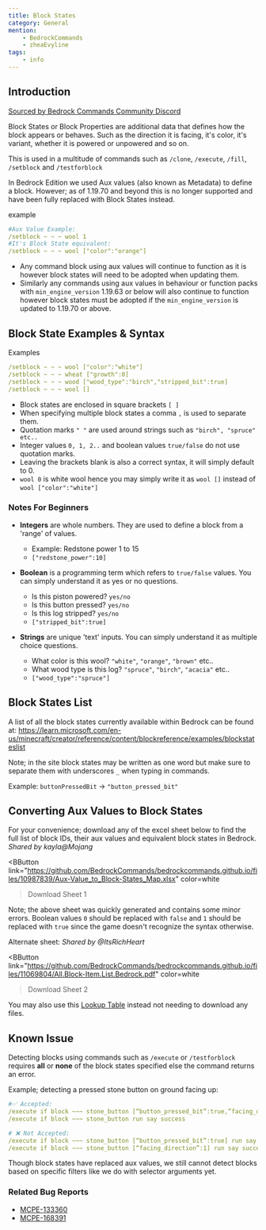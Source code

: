 ```yaml
---
title: Block States
category: General
mention:
    - BedrockCommands
    - zheaEvyline
tags:
    - info
---
```


## Introduction

[Sourced by Bedrock Commands Community Discord](https://discord.gg/SYstTYx5G5)

Block States or Block Properties are additional data that defines how the block appears or behaves. Such as the direction it is facing, it's color, it's variant, whether it is powered or unpowered and so on.

This is used in a multitude of commands such as `/clone`, `/execute`, `/fill`, `/setblock` and `/testforblock`

In Bedrock Edition we used Aux values (also known as Metadata) to define a block. However; as of 1.19.70 and beyond this is no longer supported and have been fully replaced with Block States instead.

<CodeHeader>example</CodeHeader>

```yaml
#Aux Value Example:
/setblock ~ ~ ~ wool 1
#It's Block State equivalent:
/setblock ~ ~ ~ wool ["color":"orange"]
```

- Any command block using aux values will continue to function as it is however block states will need to be adopted when updating them.
- Similarly any commands using aux values in behaviour or function packs with `min_engine_version` 1.19.63 or below will also continue to function however block states must be adopted if the `min_engine_version` is updated to 1.19.70 or above.

## Block State Examples & Syntax

<CodeHeader>Examples</CodeHeader>

```yaml
/setblock ~ ~ ~ wool ["color":"white"]
/setblock ~ ~ ~ wheat ["growth":0]
/setblock ~ ~ ~ wood ["wood_type":"birch","stripped_bit":true]
/setblock ~ ~ ~ wool []
```

- Block states are enclosed in square brackets ` [ ] `
- When specifying multiple block states a comma ` , ` is used to separate them.
- Quotation marks ` " " ` are used around strings such as `"birch", "spruce" etc..`
- Integer values `0, 1, 2..` and boolean values `true/false` do not use quotation marks.
- Leaving the brackets blank is also a correct syntax, it will simply default to 0.
- `wool 0` is white wool hence you may simply write it as `wool []` instead of `wool ["color":"white"]`

### Notes For Beginners

- **Integers** are whole numbers. They are used to define a block from a 'range' of values.
    - Example: Redstone power 1 to 15
    - `["redstone_power":10]`

- **Boolean** is a programming term which refers to `true/false` values. You can simply understand it as yes or no questions.
    - Is this piston powered? `yes/no`
    - Is this button pressed? `yes/no`
    - Is this log stripped? `yes/no`
    - `["stripped_bit":true]`

- **Strings** are unique 'text' inputs. You can simply understand it as multiple choice questions.
    - What color is this wool? `"white"`, `"orange"`, `"brown"` etc..
    - What wood type is this log? `"spruce"`, `"birch"`, `"acacia"` etc..
    - `["wood_type":"spruce"]`
 
 
## Block States List
A list of all the block states currently available within Bedrock can be found at:
https://learn.microsoft.com/en-us/minecraft/creator/reference/content/blockreference/examples/blockstateslist

Note; in the site block states may be written as one word but make sure to separate them with underscores `_` when typing in commands.

Example: `buttonPressedBit` → `"button_pressed_bit"`

## Converting Aux Values to Block States
For your convenience; download any of the excel sheet below to find the full list of block IDs, their aux values and equivalent block states in Bedrock. *Shared by kayla@Mojang*

<BButton
    link="https://github.com/BedrockCommands/bedrockcommands.github.io/files/10987839/Aux-Value_to_Block-States_Map.xlsx"
    color=white
>Download Sheet 1</BButton>

Note; the above sheet was quickly generated and contains some minor errors. Boolean values `0` should be replaced with `false` and `1` should be replaced with `true` since the game doesn't recognize the syntax otherwise.

Alternate sheet: *Shared by @ItsRichHeart*

<BButton
  link="https://github.com/BedrockCommands/bedrockcommands.github.io/files/11069804/All.Block-Item.List.Bedrock.pdf"
    color=white
>Download Sheet 2</BButton>

You may also use this [Lookup Table](https://auxval-to-blockstates.netlify.app/) instead not needing to download any files.

## Known Issue

Detecting blocks using commands such as `/execute` or `/testforblock` requires __all__ or __none__ of the block states specified else the command returns an error.

Example; detecting a pressed stone button on ground facing up:
<CodeHeader></CodeHeader>

```yaml
#✅ Accepted:
/execute if block ~~~ stone_button [“button_pressed_bit”:true,”facing_direction”:1] run say success
/execute if block ~~~ stone_button run say success

# ❌ Not Accepted:
/execute if block ~~~ stone_button [“button_pressed_bit”:true] run say success
/execute if block ~~~ stone_button [“facing_direction”:1] run say success
```
Though block states have replaced aux values, we still cannot detect blocks based on specific filters like we do with selector arguments yet.

### Related Bug Reports
- [MCPE-133360](https://bugs.mojang.com/browse/MCPE-133360)
- [MCPE-168391](https://bugs.mojang.com/browse/MCPE-168391)
